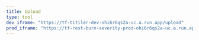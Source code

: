```yaml
---
title: Upload
type: tool
dev_iframe: "https://tf-titiler-dev-ohi6r6qs2a-uc.a.run.app/upload"
prod_iframe: "https://tf-rest-burn-severity-prod-ohi6r6qs2a-uc.a.run.app/upload"
---
```


